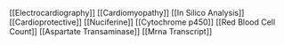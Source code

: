 [[Electrocardiography]]
[[Cardiomyopathy]]
[[In Silico Analysis]]
[[Cardioprotective]]
[[Nuciferine]]
[[Cytochrome p450]]
[[Red Blood Cell Count]]
[[Aspartate Transaminase]]
[[Mrna Transcript]]
